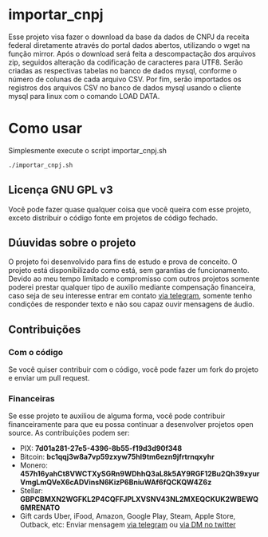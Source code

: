 # importar_cnpj

Esse projeto visa fazer o download da base da dados de CNPJ da receita federal diretamente através do portal dados abertos, utilizando o wget na função mirror.
Após o download será feita a descompactação dos arquivos zip, seguidos alteração da codificação de caracteres para UTF8.
Serão criadas as respectivas tabelas no banco de dados mysql, conforme o número de colunas de cada arquivo CSV.
Por fim, serão importados os registros dos arquivos CSV no banco de dados mysql usando o cliente mysql para linux com o comando LOAD DATA.

# Como usar

Simplesmente execute o script importar_cnpj.sh

```bash
./importar_cnpj.sh
```

## Licença GNU GPL v3

Você pode fazer quase qualquer coisa que você queira com esse projeto, exceto distribuir o código fonte em projetos de código fechado.

## Dúuvidas sobre o projeto

O projeto foi desenvolvido para fins de estudo e prova de conceito. O projeto está disponibilizado como está, sem garantias de funcionamento. Devido ao meu tempo limitado e compromisso com outros projetos somente poderei prestar qualquer tipo de auxilio mediante compensação financeira, caso seja de seu interesse entrar em contato [via telegram](https://t.me/r3n4t0), somente tenho condições de responder texto e não sou capaz ouvir mensagens de áudio.

## Contribuições

### Com o código

Se você quiser contribuir com o código, você pode fazer um fork do projeto e enviar um pull request.

### Financeiras

Se esse projeto te auxiliou de alguma forma, você pode contribuir financeiramente para que eu possa continuar a desenvolver projetos open source. As contribuições podem ser:

- PIX: **7d01a281-27e5-4396-8b55-f19d3d90f348**
- Bitcoin: **bc1qqj3w8a7vp59zxyw75hl9tm6ezn9jfrtrnqxyhr**
- Monero: **457h16yahCt8VWCTXySGRn9WDhhQ3aL8k5AY9RGF12Bu2Qh39xyurVmgLmQVeX6cADVinsN6KizP6BniuWAf6fQCKQW4Z6z**
- Stellar: **GBPCBMXN2WGFKL2P4CQFFJPLXVSNV43NL2MXEQCKUK2WBEWQ6MRENATO**
- Gift cards Uber, iFood, Amazon, Google Play, Steam, Apple Store, Outback, etc: Enviar mensagem [via telegram](https://t.me/r3n4t0) ou [via DM no twitter](https://twitter.com/renatomb)